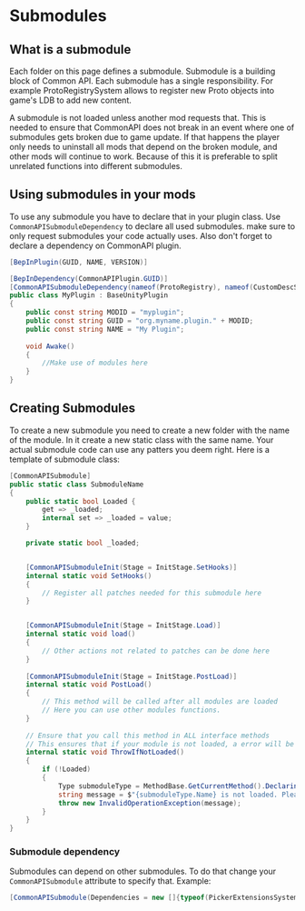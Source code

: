 # Submodules
## What is a submodule
Each folder on this page defines a submodule. Submodule is a building block of Common API. Each submodule has a single responsibility. For example ProtoRegistrySystem allows to register new Proto objects into game's LDB to add new content.

A submodule is not loaded unless another mod requests that. This is needed to ensure that CommonAPI does not break in an event where one of submodules gets broken due to game update. If that happens the player only needs to uninstall all mods that depend on the broken module, and other mods will continue to work. Because of this it is preferable to split unrelated functions into different submodules.

## Using submodules in your mods
To use any submodule you have to declare that in your plugin class. Use `CommonAPISubmoduleDependency` to declare all used submodules. make sure to only request submodules your code actually uses. Also don't forget to declare a dependency on CommonAPI plugin.
```cs
[BepInPlugin(GUID, NAME, VERSION)]

[BepInDependency(CommonAPIPlugin.GUID)]
[CommonAPISubmoduleDependency(nameof(ProtoRegistry), nameof(CustomDescSystem))]
public class MyPlugin : BaseUnityPlugin
{
    public const string MODID = "myplugin";
    public const string GUID = "org.myname.plugin." + MODID;
    public const string NAME = "My Plugin";
    
    void Awake()
    {
        //Make use of modules here
    }
}
```

## Creating Submodules
To create a new submodule you need to create a new folder with the name of the module. In it create a new static class with the same name. Your actual submodule code can use any patters you deem right. Here is a template of submodule class:
```cs
[CommonAPISubmodule]
public static class SubmoduleName
{
    public static bool Loaded {
        get => _loaded;
        internal set => _loaded = value;
    }

    private static bool _loaded;


    [CommonAPISubmoduleInit(Stage = InitStage.SetHooks)]
    internal static void SetHooks()
    {
        // Register all patches needed for this submodule here
    }


    [CommonAPISubmoduleInit(Stage = InitStage.Load)]
    internal static void load()
    {
        // Other actions not related to patches can be done here
    }
    
    [CommonAPISubmoduleInit(Stage = InitStage.PostLoad)]
    internal static void PostLoad()
    {
        // This method will be called after all modules are loaded
        // Here you can use other modules functions.
    }
    
    // Ensure that you call this method in ALL interface methods
    // This ensures that if your module is not loaded, a error will be thrown
    internal static void ThrowIfNotLoaded()
    {
        if (!Loaded)
        {
            Type submoduleType = MethodBase.GetCurrentMethod().DeclaringType;
            string message = $"{submoduleType.Name} is not loaded. Please use [{nameof(CommonAPISubmoduleDependency)}(nameof({submoduleType.Name})]";
            throw new InvalidOperationException(message);
        }
    }
}

```

### Submodule dependency
Submodules can depend on other submodules. To do that change your `CommonAPISubmodule` attribute to specify that. Example:
```cs
[CommonAPISubmodule(Dependencies = new []{typeof(PickerExtensionsSystem)})]
```
